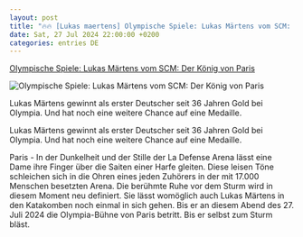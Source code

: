 ```yaml
---
layout: post
title: "🔥🔥 [Lukas maertens] Olympische Spiele: Lukas Märtens vom SCM: Der König von Paris"
date: Sat, 27 Jul 2024 22:00:00 +0200
categories: entries DE
---
```

[Olympische Spiele: Lukas Märtens vom SCM: Der König von Paris](https://www.volksstimme.de/sport/regionalsport/lukas-martens-vom-scm-der-konig-von-paris-3889393)

![Olympische Spiele: Lukas Märtens vom SCM: Der König von Paris](https://bmg-images.forward-publishing.io/2024/07/29/ac2f5ad5-8198-4a51-89de-c8c26b60bffb.jpeg?rect=0%2C0%2C4000%2C2667&w=1024)

Lukas Märtens gewinnt als erster Deutscher seit 36 Jahren Gold bei Olympia. Und hat noch eine weitere Chance auf eine Medaille.

Lukas Märtens gewinnt als erster Deutscher seit 36 Jahren Gold bei Olympia. Und hat noch eine weitere Chance auf eine Medaille.

Paris - In der Dunkelheit und der Stille der La Defense Arena lässt eine Dame ihre Finger über die Saiten einer Harfe gleiten. Diese leisen Töne schleichen sich in die Ohren eines jeden Zuhörers in der mit 17.000 Menschen besetzten Arena. Die berühmte Ruhe vor dem Sturm wird in diesem Moment neu definiert. Sie lässt womöglich auch Lukas Märtens in den Katakomben noch einmal in sich gehen. Bis er an diesem Abend des 27. Juli 2024 die Olympia-Bühne von Paris betritt. Bis er selbst zum Sturm bläst.

